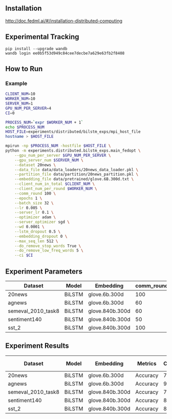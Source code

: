 ## Installation
http://doc.fedml.ai/#/installation-distributed-computing

## Experimental Tracking
```
pip install --upgrade wandb
wandb login ee0b5f53d949c84cee7decbe7a629e63fb2f8408
```

## How to Run
### Example

```bash
CLIENT_NUM=10
WORKER_NUM=10
SERVER_NUM=1
GPU_NUM_PER_SERVER=4
CI=0

PROCESS_NUM=`expr $WORKER_NUM + 1`
echo $PROCESS_NUM
HOST_FILE=experiments/distributed/bilstm_exps/mpi_host_file
hostname > $HOST_FILE

mpirun -np $PROCESS_NUM -hostfile $HOST_FILE \
python -m experiments.distributed.bilstm_exps.main_fedopt \
    --gpu_num_per_server $GPU_NUM_PER_SERVER \
    --gpu_server_num $SERVER_NUM \
    --dataset 20news \
    --data_file data/data_loaders/20news_data_loader.pkl \
    --partition_file data/partition/20news_partition.pkl \
    --embedding_file data/pretrained/glove.6B.300d.txt \
    --client_num_in_total $CLIENT_NUM \
    --client_num_per_round $WORKER_NUM \
    --comm_round 100 \
    --epochs 1 \
    --batch_size 32 \
    --lr 0.005 \
    --server_lr 0.1 \
    --optimizer adam \
    --server_optimizer sgd \
    --wd 0.0001 \
    --lstm_dropout 0.5 \
    --embedding_dropout 0 \
    --max_seq_len 512 \
    --do_remove_stop_words True \
    --do_remove_low_freq_words 5 \
    --ci $CI
```

## Experiment Parameters
| Dataset | Model | Embedding | comm_round(fedavg) | comm_round(fedopt) | batch_size | lr | wd | lstm_dropout | embedding_dropout | max_seq_len | do_remove_stop_words | do_remove_low_freq_words | server_lr(fedopt) |
| ------- | ------ | ------- | ------- | ------- | ------- | ------- | ------- | ------- | ------- | ------- | ------- | ------- | ------- |
| 20news | BiLSTM | glove.6b.300d | 100 | 500 | 32 | 0.005 | 0.0001 | 0.5 | 0 | 512 | True | 5 | 0.1 |
| agnews | BiLSTM | glove.6b.300d | 60 | 500 | 128 | 0.005 | 0.0001 | 0.1 | 0 | 128 | False | 0 | 0.1 |
| semeval_2010_task8 | BiLSTM | glove.840b.300d | 60 | 400 | 10 | 0.005 | 0.0001 | 0.5 | 0.3 | 100 | False | 0 | 0.1 |
| sentiment140 | BiLSTM | glove.840b.300d | 50 | 100 | 256 | 0.001 | 0.0005 | 0.5 | 0.3 | 32 | False | 5 | 0.1 |
| sst_2 | BiLSTM | glove.840b.300d | 100 | 32 | 400 | 0.005 | 0.0001 | 0.5 | 0.3 | 32 | False | 0 | 0.1 |

## Experiment Results
| Dataset | Model | Embedding | Metrics | Centralized | FedAvg | FedOpt | FedAvg Time(s) |
| ------- | ------ | ------- | ------- | ------- | ------- | ------- | ------- |
| 20news | BiLSTM | glove.6b.300d | Accuracy| 78% | 78% | 77.4% | 1853 |
| agnews | BiLSTM | glove.6b.300d | Accuracy| 91.5% | 91.5% | 91.5% | 727 |
| semeval_2010_task8 | BiLSTM | glove.840b.300d | Accuracy | 74% | 74% | 74% | 346 |
| sentiment140 | BiLSTM | glove.840b.300d | Accuracy| 84.5% | 84.5% | 84% | 2285 |
| sst_2 | BiLSTM | glove.840b.300d | Accuracy | 85.5% | 85.5% | 842..5% | 361 |